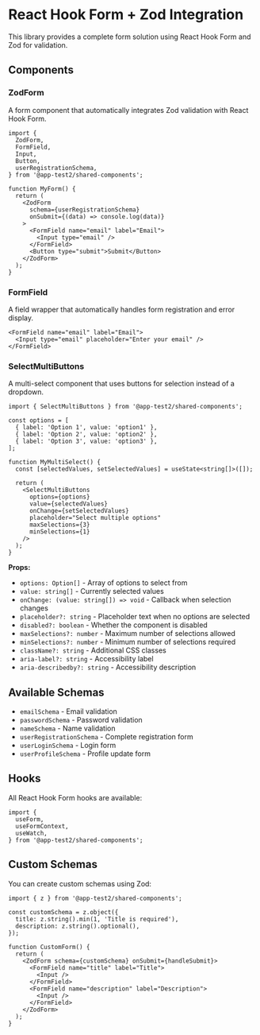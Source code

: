 # React Hook Form + Zod Integration

This library provides a complete form solution using React Hook Form and Zod for validation.

## Components

### ZodForm

A form component that automatically integrates Zod validation with React Hook Form.

```tsx
import {
  ZodForm,
  FormField,
  Input,
  Button,
  userRegistrationSchema,
} from '@app-test2/shared-components';

function MyForm() {
  return (
    <ZodForm
      schema={userRegistrationSchema}
      onSubmit={(data) => console.log(data)}
    >
      <FormField name="email" label="Email">
        <Input type="email" />
      </FormField>
      <Button type="submit">Submit</Button>
    </ZodForm>
  );
}
```

### FormField

A field wrapper that automatically handles form registration and error display.

```tsx
<FormField name="email" label="Email">
  <Input type="email" placeholder="Enter your email" />
</FormField>
```

### SelectMultiButtons

A multi-select component that uses buttons for selection instead of a dropdown.

```tsx
import { SelectMultiButtons } from '@app-test2/shared-components';

const options = [
  { label: 'Option 1', value: 'option1' },
  { label: 'Option 2', value: 'option2' },
  { label: 'Option 3', value: 'option3' },
];

function MyMultiSelect() {
  const [selectedValues, setSelectedValues] = useState<string[]>([]);

  return (
    <SelectMultiButtons
      options={options}
      value={selectedValues}
      onChange={setSelectedValues}
      placeholder="Select multiple options"
      maxSelections={3}
      minSelections={1}
    />
  );
}
```

**Props:**

- `options: Option[]` - Array of options to select from
- `value: string[]` - Currently selected values
- `onChange: (value: string[]) => void` - Callback when selection changes
- `placeholder?: string` - Placeholder text when no options are selected
- `disabled?: boolean` - Whether the component is disabled
- `maxSelections?: number` - Maximum number of selections allowed
- `minSelections?: number` - Minimum number of selections required
- `className?: string` - Additional CSS classes
- `aria-label?: string` - Accessibility label
- `aria-describedby?: string` - Accessibility description

## Available Schemas

- `emailSchema` - Email validation
- `passwordSchema` - Password validation
- `nameSchema` - Name validation
- `userRegistrationSchema` - Complete registration form
- `userLoginSchema` - Login form
- `userProfileSchema` - Profile update form

## Hooks

All React Hook Form hooks are available:

```tsx
import {
  useForm,
  useFormContext,
  useWatch,
} from '@app-test2/shared-components';
```

## Custom Schemas

You can create custom schemas using Zod:

```tsx
import { z } from '@app-test2/shared-components';

const customSchema = z.object({
  title: z.string().min(1, 'Title is required'),
  description: z.string().optional(),
});

function CustomForm() {
  return (
    <ZodForm schema={customSchema} onSubmit={handleSubmit}>
      <FormField name="title" label="Title">
        <Input />
      </FormField>
      <FormField name="description" label="Description">
        <Input />
      </FormField>
    </ZodForm>
  );
}
```
